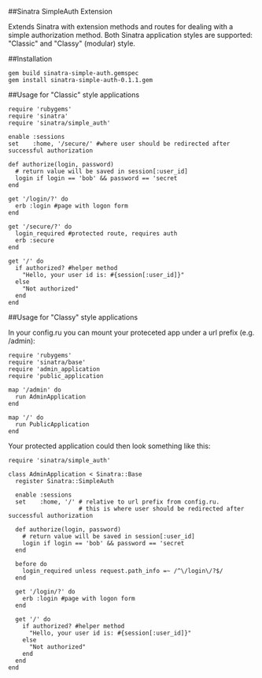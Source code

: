 ##Sinatra SimpleAuth Extension

Extends Sinatra with extension methods and routes for dealing with a simple authorization method. 
Both Sinatra application styles are supported: "Classic" and "Classy" (modular) style.

##Installation

    gem build sinatra-simple-auth.gemspec
    gem install sinatra-simple-auth-0.1.1.gem

##Usage for "Classic" style applications

    require 'rubygems'
    require 'sinatra'
    require 'sinatra/simple_auth'

    enable :sessions
    set    :home, '/secure/' #where user should be redirected after successful authorization

    def authorize(login, password)
      # return value will be saved in session[:user_id]
      login if login == 'bob' && password == 'secret
    end

    get '/login/?' do
      erb :login #page with logon form
    end

    get '/secure/?' do
      login_required #protected route, requires auth
      erb :secure
    end

    get '/' do
      if authorized? #helper method
        "Hello, your user id is: #{session[:user_id]}"
      else
        "Not authorized"
      end
    end

##Usage for "Classy" style applications

In your config.ru you can mount your proteceted app under a url prefix (e.g. /admin):

    require 'rubygems'
    require 'sinatra/base'
    require 'admin_application
    require 'public_application

    map '/admin' do
      run AdminApplication
    end
    
    map '/' do
      run PublicApplication
    end
    

Your protected application could then look something like this:

    require 'sinatra/simple_auth'

    class AdminApplication < Sinatra::Base
      register Sinatra::SimpleAuth

      enable :sessions
      set    :home, '/' # relative to url prefix from config.ru. 
                        # this is where user should be redirected after successful authorization

      def authorize(login, password)
        # return value will be saved in session[:user_id]
        login if login == 'bob' && password == 'secret
      end

      before do
        login_required unless request.path_info =~ /^\/login\/?$/
      end

      get '/login/?' do
        erb :login #page with logon form
      end

      get '/' do
        if authorized? #helper method
          "Hello, your user id is: #{session[:user_id]}"
        else
          "Not authorized"
        end
      end
    end